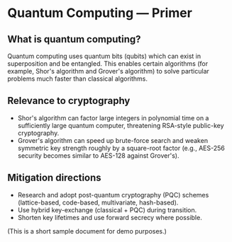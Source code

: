 # Quantum Computing — Primer

## What is quantum computing?
Quantum computing uses quantum bits (qubits) which can exist in superposition and be entangled. This enables certain algorithms (for example, Shor's algorithm and Grover's algorithm) to solve particular problems much faster than classical algorithms.

## Relevance to cryptography
- Shor's algorithm can factor large integers in polynomial time on a sufficiently large quantum computer, threatening RSA-style public-key cryptography.
- Grover's algorithm can speed up brute-force search and weaken symmetric key strength roughly by a square-root factor (e.g., AES-256 security becomes similar to AES-128 against Grover's).

## Mitigation directions
- Research and adopt post-quantum cryptography (PQC) schemes (lattice-based, code-based, multivariate, hash-based).
- Use hybrid key-exchange (classical + PQC) during transition.
- Shorten key lifetimes and use forward secrecy where possible.

(This is a short sample document for demo purposes.)
